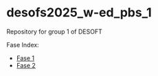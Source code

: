 # desofs2025_w-ed_pbs_1
Repository for group 1 of DESOFT

Fase Index:

- [Fase 1](Deliverables/fase1/README.md)
- [Fase 2](Deliverables/fase2/README.md)





